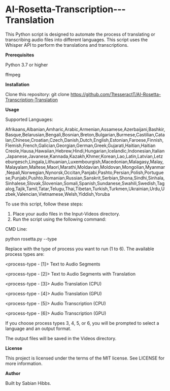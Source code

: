 # AI-Rosetta-Transcription---Translation

This Python script is designed to automate the process of translating or transcribing audio files into different languages. This script uses the Whisper API to perform the translations and transcriptions.

**Prerequisites**

Python 3.7 or higher

ffmpeg

**Installation**

Clone this repository: git clone https://github.com/TtesseractT/AI-Rosetta-Transcription-Translation

**Usage**

Supported Languages:

Afrikaans,Albanian,Amharic,Arabic,Armenian,Assamese,Azerbaijani,Bashkir,Basque,Belarusian,Bengali,Bosnian,Breton,Bulgarian,Burmese,Castilian,Catalan,Chinese,Croatian,Czech,Danish,Dutch,English,Estonian,Faroese,Finnish,Flemish,French,Galician,Georgian,German,Greek,Gujarati,Haitian,Haitian Creole,Hausa,Hawaiian,Hebrew,Hindi,Hungarian,Icelandic,Indonesian,Italian,Japanese,Javanese,Kannada,Kazakh,Khmer,Korean,Lao,Latin,Latvian,Letzeburgesch,Lingala,Lithuanian,Luxembourgish,Macedonian,Malagasy,Malay,Malayalam,Maltese,Maori,Marathi,Moldavian,Moldovan,Mongolian,Myanmar,Nepali,Norwegian,Nynorsk,Occitan,Panjabi,Pashto,Persian,Polish,Portuguese,Punjabi,Pushto,Romanian,Russian,Sanskrit,Serbian,Shona,Sindhi,Sinhala,Sinhalese,Slovak,Slovenian,Somali,Spanish,Sundanese,Swahili,Swedish,Tagalog,Tajik,Tamil,Tatar,Telugu,Thai,Tibetan,Turkish,Turkmen,Ukrainian,Urdu,Uzbek,Valencian,Vietnamese,Welsh,Yiddish,Yoruba

To use this script, follow these steps:

1.  Place your audio files in the Input-Videos directory.
2.  Run the script using the following command:

CMD Line:

python rosetta.py --type <process-type>

Replace <process-type> with the type of process you want to run (1 to 6). The available process types are:

<process-type - [1]> Text to Audio Segments
  
<process-type - [2]> Text to Audio Segments with Translation
  
<process-type - [3]> Audio Translation (CPU)
  
<process-type - [4]> Audio Translation (GPU)
  
<process-type - [5]> Audio Transcription (CPU)
  
<process-type - [6]> Audio Transcription (GPU)

If you choose process types 3, 4, 5, or 6, you will be prompted to select a language and an output format.

The output files will be saved in the Videos directory.

**License**
  
This project is licensed under the terms of the MIT license. See LICENSE for more information.

**Author**
  
Built by Sabian Hibbs.
